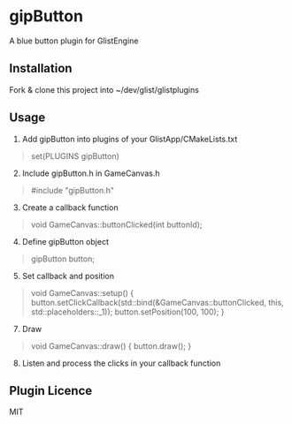 # gipButton
A blue button plugin for GlistEngine

## Installation
Fork & clone this project into ~/dev/glist/glistplugins

## Usage
1. Add gipButton into plugins of your GlistApp/CMakeLists.txt
> set(PLUGINS gipButton)

2. Include gipButton.h in GameCanvas.h
> #include "gipButton.h"

3. Create a callback function
> void GameCanvas::buttonClicked(int buttonId);

4. Define gipButton object
> gipButton button;

5. Set callback and position
> void GameCanvas::setup() {
>     button.setClickCallback(std::bind(&GameCanvas::buttonClicked, this, std::placeholders::_1));
>     button.setPosition(100, 100);
> }

7. Draw
> void GameCanvas::draw() {
>     button.draw();
> }

8. Listen and process the clicks in your callback function

## Plugin Licence
MIT
